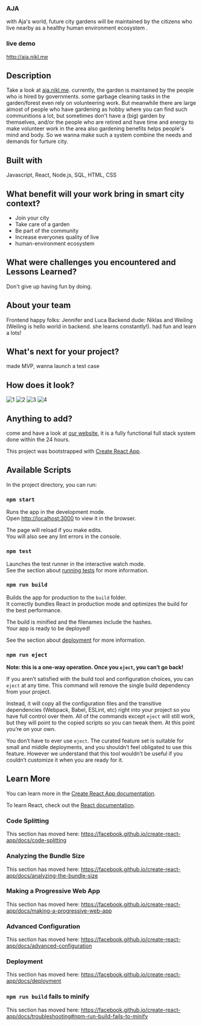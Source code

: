 ### AJA
with Aja's world, future city gardens will be maintained by the citizens who live nearby as a healthy human environment ecosystem .

### live demo
http://aja.nikl.me
 
## Description
Take a look at [aja.nikl.me](https://aja.nikl.me).
currently, the garden is maintained by the people who is hired by governments.
some garbage cleaning tasks in the garden/forest even rely on volunteering work.
But meanwhile there are large almost of people who have gardening as hobby where you can find such communitions a lot, but sometimes don't have a (big) garden by themselves, and/or the people who are retired and have time and energy to make volunteer work in the area also gardening benefits helps people's mind and body.
So we wanna make such a system combine the needs and demands for furture city.


## Built with
Javascript, React, Node.js, SQL, HTML, CSS

## What benefit will your work bring in smart city context?
- Join your city
- Take care of a garden
- Be part of the community
- Increase everyones quality of live
- human-environment ecosystem

## What were challenges you encountered and Lessons Learned?
Don't give up having fun by doing.

## About your team
Frontend happy folks: Jennifer and Luca
Backend dude: Niklas and Weiling (Weiling is hello world in backend. she learns constantly!). 
had fun and learn a lots!

## What's next for your project?
made MVP, wanna launch a test case

## How does it look?
![1](https://i.imgur.com/n27D6qD.png)
![2](https://i.imgur.com/1XqUUu8.png)
![3](https://i.imgur.com/soWBwTg.png)
![4](https://i.imgur.com/m1qqfYx.png)


## Anything to add?
come and have a look at [our website](https://aja.nikl.me), it is a fully functional full stack system done within the 24 hours.

This project was bootstrapped with [Create React App](https://github.com/facebook/create-react-app).

## Available Scripts

In the project directory, you can run:

### `npm start`

Runs the app in the development mode.<br>
Open [http://localhost:3000](http://localhost:3000) to view it in the browser.

The page will reload if you make edits.<br>
You will also see any lint errors in the console.

### `npm test`

Launches the test runner in the interactive watch mode.<br>
See the section about [running tests](https://facebook.github.io/create-react-app/docs/running-tests) for more information.

### `npm run build`

Builds the app for production to the `build` folder.<br>
It correctly bundles React in production mode and optimizes the build for the best performance.

The build is minified and the filenames include the hashes.<br>
Your app is ready to be deployed!

See the section about [deployment](https://facebook.github.io/create-react-app/docs/deployment) for more information.

### `npm run eject`

**Note: this is a one-way operation. Once you `eject`, you can’t go back!**

If you aren’t satisfied with the build tool and configuration choices, you can `eject` at any time. This command will remove the single build dependency from your project.

Instead, it will copy all the configuration files and the transitive dependencies (Webpack, Babel, ESLint, etc) right into your project so you have full control over them. All of the commands except `eject` will still work, but they will point to the copied scripts so you can tweak them. At this point you’re on your own.

You don’t have to ever use `eject`. The curated feature set is suitable for small and middle deployments, and you shouldn’t feel obligated to use this feature. However we understand that this tool wouldn’t be useful if you couldn’t customize it when you are ready for it.

## Learn More

You can learn more in the [Create React App documentation](https://facebook.github.io/create-react-app/docs/getting-started).

To learn React, check out the [React documentation](https://reactjs.org/).

### Code Splitting

This section has moved here: https://facebook.github.io/create-react-app/docs/code-splitting

### Analyzing the Bundle Size

This section has moved here: https://facebook.github.io/create-react-app/docs/analyzing-the-bundle-size

### Making a Progressive Web App

This section has moved here: https://facebook.github.io/create-react-app/docs/making-a-progressive-web-app

### Advanced Configuration

This section has moved here: https://facebook.github.io/create-react-app/docs/advanced-configuration

### Deployment

This section has moved here: https://facebook.github.io/create-react-app/docs/deployment

### `npm run build` fails to minify

This section has moved here: https://facebook.github.io/create-react-app/docs/troubleshooting#npm-run-build-fails-to-minify
